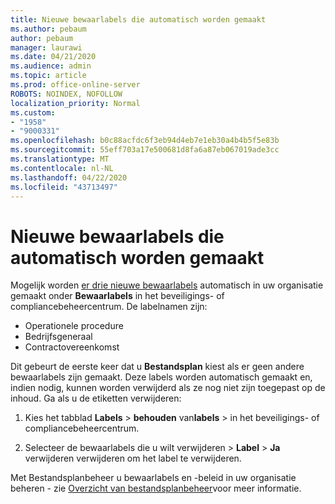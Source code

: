 ```yaml
---
title: Nieuwe bewaarlabels die automatisch worden gemaakt
ms.author: pebaum
author: pebaum
manager: laurawi
ms.date: 04/21/2020
ms.audience: admin
ms.topic: article
ms.prod: office-online-server
ROBOTS: NOINDEX, NOFOLLOW
localization_priority: Normal
ms.custom:
- "1958"
- "9000331"
ms.openlocfilehash: b0c88acfdc6f3eb94d4eb7e1eb30a4b4b5f5e83b
ms.sourcegitcommit: 55eff703a17e500681d8fa6a87eb067019ade3cc
ms.translationtype: MT
ms.contentlocale: nl-NL
ms.lasthandoff: 04/22/2020
ms.locfileid: "43713497"
---
```

# <a name="new-retention-labels-created-automatically"></a>Nieuwe bewaarlabels die automatisch worden gemaakt

Mogelijk worden [er drie nieuwe bewaarlabels](https://docs.microsoft.com/office365/securitycompliance/file-plan-manager#default-retention-labels-and-label-policy) automatisch in uw organisatie gemaakt onder **Bewaarlabels** in het beveiligings- of compliancebeheercentrum. De labelnamen zijn:

- Operationele procedure
- Bedrijfsgeneraal
- Contractovereenkomst

Dit gebeurt de eerste keer dat u **Bestandsplan** kiest als er geen andere bewaarlabels zijn gemaakt. Deze labels worden automatisch gemaakt en, indien nodig, kunnen worden verwijderd als ze nog niet zijn toegepast op de inhoud. Ga als u de etiketten verwijderen:

1. Kies het tabblad **Labels** > **behouden** van**labels** > in het beveiligings- of compliancebeheercentrum.

1. Selecteer de bewaarlabels die u wilt verwijderen > **Label** > **Ja** verwijderen verwijderen om het label te verwijderen.

Met Bestandsplanbeheer u bewaarlabels en -beleid in uw organisatie beheren - zie [Overzicht van bestandsplanbeheer](https://docs.microsoft.com/office365/securitycompliance/file-plan-manager)voor meer informatie.